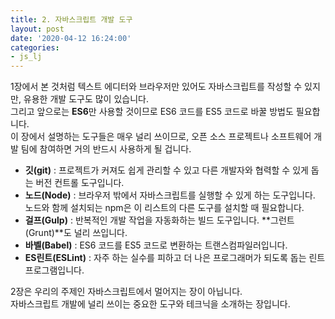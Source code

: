 ```yaml
---
title: 2. 자바스크립트 개발 도구
layout: post
date: '2020-04-12 16:24:00'
categories:
- js_lj
---
```


1장에서 본 것처럼 텍스트 에디터와 브라우저만 있어도 자바스크립트를 작성할 수 있지만, 유용한 개발 도구도 많이 있습니다.  
그리고 앞으로는 **ES6**만 사용할 것이므로 ES6 코드를 ES5 코드로 바꿀 방법도 필요합니다.  
이 장에서 설명하는 도구들은 매우 널리 쓰이므로, 오픈 소스 프로젝트나 소프트웨어 개발 팀에 참여하면 거의 반드시 사용하게 될 겁니다.

* **깃(git)** : 프로젝트가 커져도 쉽게 관리할 수 있고 다른 개발자와 협력할 수 있게 돕는 버전 컨트롤 도구입니다.
* **노드(Node)** : 브라우저 밖에서 자바스크립트를 실행할 수 있게 하는 도구입니다. 노드와 함께 설치되는 npm은 이 리스트의 다른 도구를 설치할 때 필요합니다.
* **걸프(Gulp)** : 반복적인 개발 작업을 자동화하는 빌드 도구입니다. **그런트(Grunt)**도 널리 쓰입니다.
* **바벨(Babel)** : ES6 코드를 ES5 코드로 변환하는 트랜스컴파일러입니다.
* **ES린트(ESLint)** : 자주 하는 실수를 피하고 더 나은 프로그래머가 되도록 돕는 린트 프로그램입니다.

2장은 우리의 주제인 자바스크립트에서 멀어지는 장이 아닙니다.  
자바스크립트 개발에 널리 쓰이는 중요한 도구와 테크닉을 소개하는 장입니다.